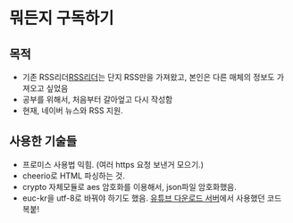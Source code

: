 # 뭐든지 구독하기

## 목적

- 기존 RSS리더[RSS리더](https://github.com/esctabcapslock/RSS_reader)는 단지 RSS만을 가져왔고, 본인은 다른 매체의 정보도 가져오고 싶었음
- 공부를 위해서, 처음부터 갈아엎고 다시 작성함
- 현재, 네이버 뉴스와 RSS 지원.

## 사용한 기술들

- 프로미스 사용법 익힘. (여러 https 요청 보낸거 모으기.)
- cheerio로 HTML 파싱하는 것.
- crypto 자체모듈로 aes 암호화를 이용해서, json파일 암호화했음.
- euc-kr을 utf-8로 바꿔야 하기도 했음. [유튜브 다운로드 서버](https://github.com/esctabcapslock/Youtube-dl_server)에서 사용했던 코드 복붙!
